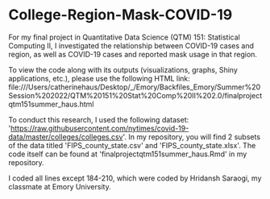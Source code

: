 # College-Region-Mask-COVID-19
For my final project in Quantitative Data Science (QTM) 151: Statistical Computing II, I investigated the relationship between COVID-19 cases and region, as well as COVID-19 cases and reported mask usage in that region. 

To view the code along with its outputs (visualizations, graphs, Shiny applications, etc.), please use the following HTML link: file:///Users/catherinehaus/Desktop/_/Emory/Backfiles_Emory/Summer%20Session%202022/QTM%20151%20Stat%20Comp%20II%202.0/finalprojectqtm151summer_haus.html

To conduct this research, I used the following dataset: 'https://raw.githubusercontent.com/nytimes/covid-19-data/master/colleges/colleges.csv'. In my repository, you will find 2 subsets of the data titled 'FIPS_county_state.csv' and 'FIPS_county_state.xlsx'. The code itself can be found at 'finalprojectqtm151summer_haus.Rmd' in my repository.

I coded all lines except 184-210, which were coded by Hridansh Saraogi, my classmate at Emory University.
